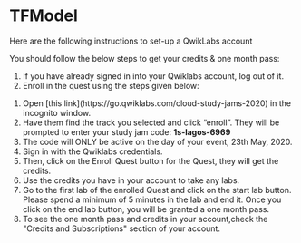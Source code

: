 # TFModel

Here are the following instructions to set-up a QwikLabs account

You should follow the below steps to get your credits & one month pass:

1. If you have already signed in into your Qwiklabs account, log out of it.</br>
2. Enroll in the quest using the steps given below:

  <ol>
  <li>Open [this link](https://go.qwiklabs.com/cloud-study-jams-2020) in the incognito window.</li>
  <li>Have them find the track you selected and click “enroll”. They will be prompted to enter your study jam code: <b>1s-lagos-6969</b></li>
  <li>The code will ONLY be active on the day of your event, 23th May, 2020.</li>
  <li>Sign in with the Qwiklabs credentials.</li>
  <li>Then, click on the Enroll Quest button for the Quest, they will get the credits.</li>
  <li>Use the credits you have in your account to take any labs.</li>
  <li>Go to the first lab of the enrolled Quest and click on the start lab button. Please spend a minimum of 5 minutes in the lab and end it. Once you click on the end lab button, you will be granted a one month pass.</li>
  <li>To see the one month pass and credits in your account,check the "Credits and Subscriptions" section of your account.</li>
  </ol>
